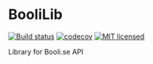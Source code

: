 # BooliLib

[![Build status](https://ci.appveyor.com/api/projects/status/ksoddgg8fojm19n2?svg=true)](https://ci.appveyor.com/project/stranne/boolilib)
[![codecov](https://codecov.io/gh/stranne/BooliLib/branch/master/graph/badge.svg)](https://codecov.io/gh/stranne/BooliLib)
[![MIT licensed](https://img.shields.io/badge/license-MIT-blue.svg)](https://raw.githubusercontent.com/stranne/BooliLib/master/LICENSE)

Library for Booli.se API
